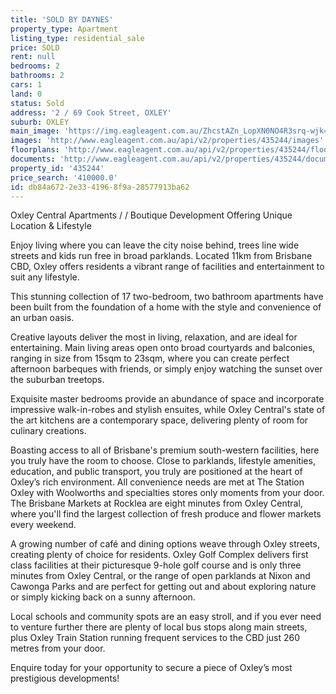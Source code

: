 ```yaml
---
title: 'SOLD BY DAYNES'
property_type: Apartment
listing_type: residential_sale
price: SOLD
rent: null
bedrooms: 2
bathrooms: 2
cars: 1
land: 0
status: Sold
address: '2 / 69 Cook Street, OXLEY'
suburb: OXLEY
main_image: 'https://img.eagleagent.com.au/ZhcstAZn_LopXN0NO4R3srq-wjk=/1280x854/smart/https://s3-us-west-2.amazonaws.com/eagleagent-orig/images/6822155/130469038-image-M.jpg'
images: 'http://www.eagleagent.com.au/api/v2/properties/435244/images'
floorplans: 'http://www.eagleagent.com.au/api/v2/properties/435244/floorplans'
documents: 'http://www.eagleagent.com.au/api/v2/properties/435244/documents'
property_id: '435244'
price_search: '410000.0'
id: db84a672-2e33-4196-8f9a-28577913ba62
---
```

Oxley Central Apartments / / Boutique Development Offering Unique Location & Lifestyle

Enjoy living where you can leave the city noise behind, trees line wide streets and kids run free in broad parklands. Located 11km from Brisbane CBD, Oxley offers residents a vibrant range of facilities and entertainment to suit any lifestyle.

This stunning collection of 17 two-bedroom, two bathroom apartments have been built from the foundation of a home with the style and convenience of an urban oasis.

Creative layouts deliver the most in living, relaxation, and are ideal for entertaining. Main living areas open onto broad courtyards and balconies, ranging in size from 15sqm to 23sqm, where you can create perfect afternoon barbeques with friends, or simply enjoy watching the sunset over the suburban treetops.

Exquisite master bedrooms provide an abundance of space and incorporate impressive walk-in-robes and stylish ensuites, while Oxley Central's state of the art kitchens are a contemporary space, delivering plenty of room for culinary creations.

Boasting access to all of Brisbane's premium south-western facilities, here you truly have the room to choose. Close to parklands, lifestyle amenities, education, and public transport, you truly are positioned at the heart of Oxley’s rich environment. All convenience needs are met at The Station Oxley with Woolworths and specialties stores only moments from your door. The Brisbane Markets at Rocklea are eight minutes from Oxley Central, where you'll find the largest collection of fresh produce and flower markets every weekend.

A growing number of café and dining options weave through Oxley streets, creating plenty of choice for residents. Oxley Golf Complex delivers first class facilities at their picturesque 9-hole golf course and is only three minutes from Oxley Central, or the range of open parklands at Nixon and Cawonga Parks and are perfect for getting out and about exploring nature or simply kicking back on a sunny afternoon.

Local schools and community spots are an easy stroll, and if you ever need to venture further there are plenty of local bus stops along main streets, plus Oxley Train Station running frequent services to the CBD just 260 metres from your door.

Enquire today for your opportunity to secure a piece of Oxley’s most prestigious developments!